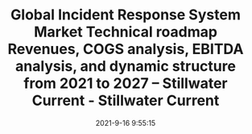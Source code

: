 ---
"title": "Global Incident Response System Market Technical roadmap Revenues, COGS analysis, EBITDA analysis, and dynamic structure from 2021 to 2027 – Stillwater Current - Stillwater Current"
"date": "2021-9-16 9:55:15"
"feed_name": "GOOGLENEWSINDUSTRIAL"
"feed_website": "https://news.google.com/search?q=industrial%2Bincident&hl=en-US&gl=US&ceid=US:en"
"feed_rss": "https://news.google.com/rss/search?q=industrial%2Bincident&hl=en-US&gl=US&ceid=US:en"
"link": "https://www.stillwatercurrent.com/global-incident-response-system-market-technical-roadmap-revenues-cogs-analysis-ebitda-analysis-and-dynamic-structure-from-2021-to-2027/"
"file": "_posts/2021-1-1-ab975584a0f2dec98cf27a2962f67d9363548317.md"
"accident": "0"
"drilling": "0"
"dead": "0"
"injured": "0"
"where": "unknown site"
---